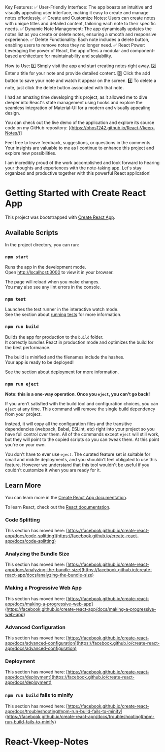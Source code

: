 Key Features:
✅ User-Friendly Interface: The app boasts an intuitive and visually appealing user interface, making it easy to create and manage notes effortlessly.
✅ Create and Customize Notes: Users can create notes with unique titles and detailed content, tailoring each note to their specific needs.
✅ Dynamic Note Management: The app dynamically updates the notes list as you create or delete notes, ensuring a smooth and responsive experience.
✅ Delete Functionality: Each note includes a delete button, enabling users to remove notes they no longer need.
✅ React Power: Leveraging the power of React, the app offers a modular and component-based architecture for maintainability and scalability.

How to Use:
1️⃣ Simply visit the app and start creating notes right away.
2️⃣ Enter a title for your note and provide detailed content.
3️⃣ Click the add button to save your note and watch it appear on the screen.
4️⃣ To delete a note, just click the delete button associated with that note.

I had an amazing time developing this project, as it allowed me to dive deeper into React's state management using hooks and explore the seamless integration of Material-UI for a modern and visually appealing design.

You can check out the live demo of the application and explore its source code on my GitHub repository: [(https://bhos1242.github.io/React-Vkeep-Notes/)]

Feel free to leave feedback, suggestions, or questions in the comments. Your insights are valuable to me as I continue to enhance this project and explore new possibilities.

I am incredibly proud of the work accomplished and look forward to hearing your thoughts and experiences with the note-taking app. Let's stay organized and productive together with this powerful React application!
# Getting Started with Create React App

This project was bootstrapped with [Create React App](https://github.com/facebook/create-react-app).

## Available Scripts

In the project directory, you can run:

### `npm start`

Runs the app in the development mode.\
Open [http://localhost:3000](http://localhost:3000) to view it in your browser.

The page will reload when you make changes.\
You may also see any lint errors in the console.

### `npm test`

Launches the test runner in the interactive watch mode.\
See the section about [running tests](https://facebook.github.io/create-react-app/docs/running-tests) for more information.

### `npm run build`

Builds the app for production to the `build` folder.\
It correctly bundles React in production mode and optimizes the build for the best performance.

The build is minified and the filenames include the hashes.\
Your app is ready to be deployed!

See the section about [deployment](https://facebook.github.io/create-react-app/docs/deployment) for more information.

### `npm run eject`

**Note: this is a one-way operation. Once you `eject`, you can't go back!**

If you aren't satisfied with the build tool and configuration choices, you can `eject` at any time. This command will remove the single build dependency from your project.

Instead, it will copy all the configuration files and the transitive dependencies (webpack, Babel, ESLint, etc) right into your project so you have full control over them. All of the commands except `eject` will still work, but they will point to the copied scripts so you can tweak them. At this point you're on your own.

You don't have to ever use `eject`. The curated feature set is suitable for small and middle deployments, and you shouldn't feel obligated to use this feature. However we understand that this tool wouldn't be useful if you couldn't customize it when you are ready for it.

## Learn More

You can learn more in the [Create React App documentation](https://facebook.github.io/create-react-app/docs/getting-started).

To learn React, check out the [React documentation](https://reactjs.org/).

### Code Splitting

This section has moved here: [https://facebook.github.io/create-react-app/docs/code-splitting](https://facebook.github.io/create-react-app/docs/code-splitting)

### Analyzing the Bundle Size

This section has moved here: [https://facebook.github.io/create-react-app/docs/analyzing-the-bundle-size](https://facebook.github.io/create-react-app/docs/analyzing-the-bundle-size)

### Making a Progressive Web App

This section has moved here: [https://facebook.github.io/create-react-app/docs/making-a-progressive-web-app](https://facebook.github.io/create-react-app/docs/making-a-progressive-web-app)

### Advanced Configuration

This section has moved here: [https://facebook.github.io/create-react-app/docs/advanced-configuration](https://facebook.github.io/create-react-app/docs/advanced-configuration)

### Deployment

This section has moved here: [https://facebook.github.io/create-react-app/docs/deployment](https://facebook.github.io/create-react-app/docs/deployment)

### `npm run build` fails to minify

This section has moved here: [https://facebook.github.io/create-react-app/docs/troubleshooting#npm-run-build-fails-to-minify](https://facebook.github.io/create-react-app/docs/troubleshooting#npm-run-build-fails-to-minify)
# React-Vkeep-Notes

